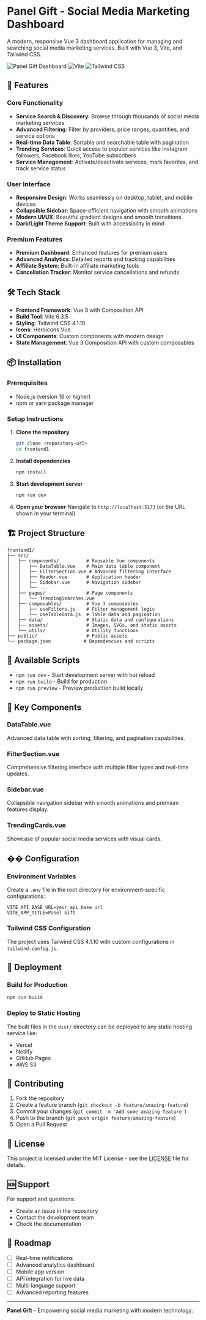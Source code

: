 # Panel Gift - Social Media Marketing Dashboard

A modern, responsive Vue 3 dashboard application for managing and searching social media marketing services. Built with Vue 3, Vite, and Tailwind CSS.

![Panel Gift Dashboard](https://img.shields.io/badge/Vue-3.5.13-4FC08D?style=for-the-badge&logo=vue.js&logoColor=white)
![Vite](https://img.shields.io/badge/Vite-6.3.5-646CFF?style=for-the-badge&logo=vite&logoColor=white)
![Tailwind CSS](https://img.shields.io/badge/Tailwind_CSS-4.1.10-38B2AC?style=for-the-badge&logo=tailwind-css&logoColor=white)

## 🚀 Features

### Core Functionality
- **Service Search & Discovery**: Browse through thousands of social media marketing services
- **Advanced Filtering**: Filter by providers, price ranges, quantities, and service options
- **Real-time Data Table**: Sortable and searchable table with pagination
- **Trending Services**: Quick access to popular services like Instagram followers, Facebook likes, YouTube subscribers
- **Service Management**: Activate/deactivate services, mark favorites, and track service status

### User Interface
- **Responsive Design**: Works seamlessly on desktop, tablet, and mobile devices
- **Collapsible Sidebar**: Space-efficient navigation with smooth animations
- **Modern UI/UX**: Beautiful gradient designs and smooth transitions
- **Dark/Light Theme Support**: Built with accessibility in mind

### Premium Features
- **Premium Dashboard**: Enhanced features for premium users
- **Advanced Analytics**: Detailed reports and tracking capabilities
- **Affiliate System**: Built-in affiliate marketing tools
- **Cancellation Tracker**: Monitor service cancellations and refunds

## 🛠️ Tech Stack

- **Frontend Framework**: Vue 3 with Composition API
- **Build Tool**: Vite 6.3.5
- **Styling**: Tailwind CSS 4.1.10
- **Icons**: Heroicons Vue
- **UI Components**: Custom components with modern design
- **State Management**: Vue 3 Composition API with custom composables

## 📦 Installation

### Prerequisites
- Node.js (version 16 or higher)
- npm or yarn package manager

### Setup Instructions

1. **Clone the repository**
   ```bash
   git clone <repository-url>
   cd frontend1
   ```

2. **Install dependencies**
   ```bash
   npm install
   ```

3. **Start development server**
   ```bash
   npm run dev
   ```

4. **Open your browser**
   Navigate to `http://localhost:5173` (or the URL shown in your terminal)

## 🏗️ Project Structure

```
frontend1/
├── src/
│   ├── components/          # Reusable Vue components
│   │   ├── DataTable.vue    # Main data table component
│   │   ├── FilterSection.vue # Advanced filtering interface
│   │   ├── Header.vue       # Application header
│   │   ├── Sidebar.vue      # Navigation sidebar
│   │   └── ...
│   ├── pages/               # Page components
│   │   └── TrendingSearches.vue
│   ├── composables/         # Vue 3 composables
│   │   ├── useFilters.js    # Filter management logic
│   │   └── useTableData.js  # Table data and pagination
│   ├── data/                # Static data and configurations
│   ├── assets/              # Images, SVGs, and static assets
│   └── utils/               # Utility functions
├── public/                  # Public assets
└── package.json            # Dependencies and scripts
```

## 🎯 Available Scripts

- `npm run dev` - Start development server with hot reload
- `npm run build` - Build for production
- `npm run preview` - Preview production build locally

## 🎨 Key Components

### DataTable.vue
Advanced data table with sorting, filtering, and pagination capabilities.

### FilterSection.vue
Comprehensive filtering interface with multiple filter types and real-time updates.

### Sidebar.vue
Collapsible navigation sidebar with smooth animations and premium features display.

### TrendingCards.vue
Showcase of popular social media services with visual cards.

## �� Configuration

### Environment Variables
Create a `.env` file in the root directory for environment-specific configurations:

```env
VITE_API_BASE_URL=your_api_base_url
VITE_APP_TITLE=Panel Gift
```

### Tailwind CSS Configuration
The project uses Tailwind CSS 4.1.10 with custom configurations in `tailwind.config.js`.

## 🚀 Deployment

### Build for Production
```bash
npm run build
```

### Deploy to Static Hosting
The built files in the `dist/` directory can be deployed to any static hosting service like:
- Vercel
- Netlify
- GitHub Pages
- AWS S3

## 🤝 Contributing

1. Fork the repository
2. Create a feature branch (`git checkout -b feature/amazing-feature`)
3. Commit your changes (`git commit -m 'Add some amazing feature'`)
4. Push to the branch (`git push origin feature/amazing-feature`)
5. Open a Pull Request

## 📝 License

This project is licensed under the MIT License - see the [LICENSE](LICENSE) file for details.

## 🆘 Support

For support and questions:
- Create an issue in the repository
- Contact the development team
- Check the documentation

## 🔮 Roadmap

- [ ] Real-time notifications
- [ ] Advanced analytics dashboard
- [ ] Mobile app version
- [ ] API integration for live data
- [ ] Multi-language support
- [ ] Advanced reporting features

---

**Panel Gift** - Empowering social media marketing with modern technology.
